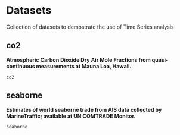 # Datasets

Collection of datasets to demostrate the use of Time Series analysis

## co2
**Atmospheric Carbon Dioxide Dry Air Mole Fractions from quasi-continuous measurements at Mauna Loa, Hawaii.**
```@docs
co2
```

## seaborne
**Estimates of world seaborne trade from AIS data collected by MarineTraffic; available at UN COMTRADE Monitor.**
```@docs
seaborne
```




